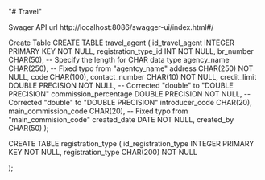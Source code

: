 "# Travel" 

Swager API url
http://localhost:8086/swagger-ui/index.html#/

Create Table
CREATE TABLE travel_agent (
    id_travel_agent INTEGER PRIMARY KEY NOT NULL,
    registration_type_id INT NOT NULL,
    br_number CHAR(50), -- Specify the length for CHAR data type
    agency_name CHAR(250), -- Fixed typo from "agentcy_name"
    address CHAR(250) NOT NULL,
    code CHAR(100),
    contact_number CHAR(10) NOT NULL,
    credit_limit DOUBLE PRECISION NOT NULL, -- Corrected "double" to "DOUBLE PRECISION"
    commission_percentage DOUBLE PRECISION NOT NULL, -- Corrected "double" to "DOUBLE PRECISION"
    introducer_code CHAR(20),
    main_commission_code CHAR(20), -- Fixed typo from "main_commision_code"
    created_date DATE NOT NULL,
    created_by CHAR(50)
);

CREATE TABLE registration_type (
    id_registration_type INTEGER PRIMARY KEY NOT NULL,
     registration_type CHAR(200) NOT NULL

);
